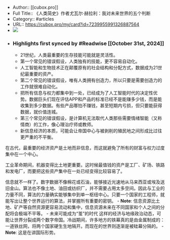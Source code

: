 - Author:: [[cubox.pro]]
- Full Title:: 《人类简史》作者尤瓦尔·赫拉利：我对未来世界的五个判断
- Category:: #articles
- URL:: https://cubox.pro/my/card?id=7239955991326887564
- ![](https://readwise-assets.s3.amazonaws.com/static/images/article0.00998d930354.png)
- ### Highlights first synced by #Readwise [[October 31st, 2024]]
    - 21世纪，人类最重要的生存技能可能就是灵活性。
    - 第一个常见的错误假设，人类独有的技能，更不容易自动化。
    - 人工智能和生物技术正在颠覆原有的社会结构和分配方式，数据成为21世纪最重要的资产。
    - 第二个常见的错误假设，唯有人类拥有创造力，所以只要是需要创造力的工作就很难自动化。
    - 把所有信息与权力都集中到一处，已经成为了人工智能时代的决定性优势。数据巨头们现在评估APP和产品的标准已经不是能赚多少钱，而是能收集到多少数据。有些产品哪怕不赚钱，甚至短期内亏损，但只要能获得数据，就价值连城。
    - 第三个常见的错误假设，是计算机无法取代人类那些需要情绪智能（又称情商）的工作，像心理治疗师或教师。
    - 新信息经济的本质，可能会让帝国中心与被剥削的殖民地之间形成比过往更严重的不平衡。

在古代，最重要的经济资产是土地而非信息，而这就避免了所有的财富与权力过度集中在一个中心。

工业革命期间，机器变得比土地更重要。这时候最值钱的资产是工厂、矿场、铁路和发电厂，而要把这些资产集中在一处已经变得比较容易了。

信息就不一样了。数字数据不像棉花或石油，能够接近光速地从马来西亚或埃及送旧金山。算法也不像土地、油田或纺织厂，并不需要占用太多空间。因此与工业的力量不同，算法的力量确实能够集中到单一枢纽中心。只要一个国家的工程师，就能写出让整个世界运行的算法，并掌握所有重要的密钥。
        - **Note**: 信息资源比土地、矿产等自然资源更容易流动和集中，信息资源未来在不同国家和个人之间的分配将会极端不平等。
    - 未来可能成为“茧”的时代
这样的经济与地缘政治动态，可能让世界分裂成两个数字帝国。冷战期间，许多地方的铁幕真的是由金属制成的：一道铁丝网，将两个国家硬生生地隔开。而现在的世界则逐渐是被硅幕分隔的。
        - **Note**: 这是在讲国际形势。

